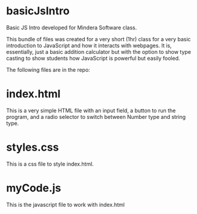# basicJsIntro
Basic JS Intro developed for Mindera Software class.

This bundle of files was created for a very short (1hr) class for a very basic introduction
to JavaScript and how it interacts with webpages.  It is, essentially, just a basic addition 
calculator but with the option to show type casting to show students how JavaScript is powerful
but easily fooled.

The following files are in the repo:

# index.html
This is a very simple HTML file with an input field, a button to run the program, and a radio selector
to switch between Number type and string type.

# styles.css
This is a css file to style index.html.

# myCode.js
This is the javascript file to work with index.html
